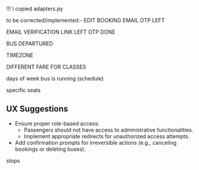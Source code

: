 !!! I copied adapters.py

to be corrected/implemented:- EDIT BOOKING EMAIL OTP LEFT

EMAIL VERIFICATION LINK LEFT OTP DONE

BUS DEPARTURED

TIMEZONE

DIFFERENT FARE FOR CLASSES

days of week bus is running (schedule)

specific seats

## UX Suggestions

- Ensure proper role-based access:
    - Passengers should not have access to administrative functionalities.
    - Implement appropriate redirects for unauthorized access attempts.
- Add confirmation prompts for irreversible actions (e.g., canceling bookings or deleting buses).

stops